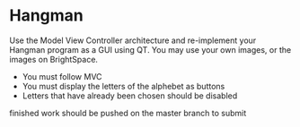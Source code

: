 # Hangman
Use the Model View Controller architecture and re-implement your Hangman program as a GUI using QT. 
You may use your own images, or the images on BrightSpace. 

* You must follow MVC
* You must display the letters of the alphebet as buttons
* Letters that have already been chosen should be disabled

finished work should be pushed on the master branch to submit
